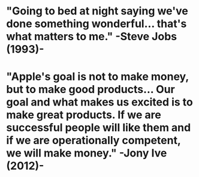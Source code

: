 # "Going to bed at night saying we've done something wonderful… that's what matters to me." -Steve Jobs (1993)-

# "Apple's goal is not to make money, but to make good products… Our goal and what makes us excited is to make great products. If we are successful people will like them and if we are operationally competent, we will make money." -Jony Ive (2012)-
